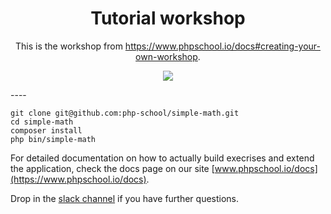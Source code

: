 <h1 align="center">Tutorial workshop</h1>

<p align="center">This is the workshop from <a href="https://www.phpschool.io/docs#creating-your-own-workshop">https://www.phpschool.io/docs#creating-your-own-workshop</a>.</p>

<p align="center">
  <a href="https://phpschool-team.slack.com/messages">
      <img src="https://phpschool.herokuapp.com/badge.svg">
  </a>
</p>
----


```shell
git clone git@github.com:php-school/simple-math.git
cd simple-math
composer install
php bin/simple-math
```


For detailed documentation on how to actually build execrises and extend the application, check the docs page on our site [www.phpschool.io/docs](https://www.phpschool.io/docs).

Drop in the [slack channel](https://phpschool-team.slack.com/messages) if you have further questions. 
